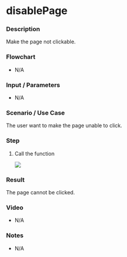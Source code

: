 # disablePage

### Description

Make the page not clickable.

### Flowchart

- N/A

### Input / Parameters

- N/A

### Scenario / Use Case

The user want to make the page unable to click.

### Step

1. Call the function

    ![](../../../../document/function/App/disablePage/disablePage-step-1.png?raw=true)

### Result

The page cannot be clicked.

### Video

- N/A
<!--[![Video](http://i.imgur.com/Ot5DWAW.png)](https://youtu.be/StTqXEQ2l-Y?t=35s)-->

### Notes

- N/A
